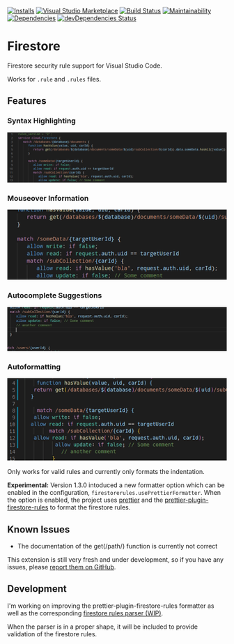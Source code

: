 [![Installs](https://vsmarketplacebadge.apphb.com/installs-short/ChFlick.firecode.svg)](https://marketplace.visualstudio.com/items?itemName=ChFlick.firecode)
[![Visual Studio Marketplace](https://vsmarketplacebadge.apphb.com/version/ChFlick.firecode.svg)](https://marketplace.visualstudio.com/items?itemName=ChFlick.firecode)
[![Build Status](https://travis-ci.org/ChFlick/firecode.svg?branch=master)](https://travis-ci.org/ChFlick/firecode)
[![Maintainability](https://api.codeclimate.com/v1/badges/a06d165d57630120c00d/maintainability)](https://codeclimate.com/github/ChFlick/firecode/maintainability)
[![Dependencies](https://david-dm.org/ChFlick/firecode.svg)](https://david-dm.org/ChFlick/firecode)
[![devDependencies Status](https://david-dm.org/ChFlick/firecode/dev-status.svg)](https://david-dm.org/ChFlick/firecode?type=dev)

# Firestore

Firestore security rule support for Visual Studio Code.

Works for `.rule` and `.rules` files.

## Features

### Syntax Highlighting
![Syntax Highlighting](./resources/syntax-highlighting.png)

### Mouseover Information
![Mouseover Information](./resources/mouseover-info.gif)

### Autocomplete Suggestions
![Autocompletion](./resources/autocomplete.gif)

### Autoformatting
![Autoformatting](./resources/autoformat.gif)

Only works for valid rules and currently only formats the indentation.

**Experimental:**
Version 1.3.0 intoduced a new formatter option which can be enabled in the configuration, `firestorerules.usePrettierFormatter`.
When the option is enabled, the project uses [prettier](https://prettier.io/) and the [prettier-plugin-firestore-rules](https://github.com/ChFlick/prettier-plugin-firestore-rules) to format the firestore rules.

## Known Issues

* The documentation of the get(/path/) function is currently not correct

This extension is still very fresh and under development, so if you have any issues, please [report them on GitHub](https://github.com/ChFlick/firecode/issues).

## Development

I'm working on improving the prettier-plugin-firestore-rules formatter as well as the corresponding [firestore rules parser (WIP)](https://github.com/ChFlick/prettier-plugin-firestore-rules).

When the parser is in a proper shape, it will be included to provide validation of the firestore rules.
